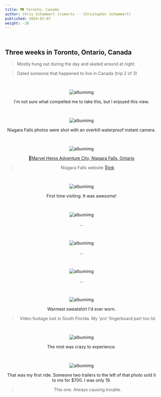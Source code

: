 ```yaml
---
title: 📷 Toronto, Canada
author: Chris Schammert (csmertx -- Christopher Schammert)
published: 2024-03-07
weight: -20
---
```


<br />

## Three weeks in Toronto, Ontario, Canada

> Mostly hung out during the day and skated around at night.

> Dated someone that happened to live in Canada (trip 2 of 3)

<br />

<div style="text-align: center;">

![albumimg](/Blog/medium/2004/1.jpg "From the first flight of stairs landing of a townhouse in Chinatown, Toronto")

I'm not sure what compelled me to take this, but I enjoyed this view.

<br />

![albumimg](/Blog/medium/2004/3.jpg "RCMP statue on the way to Niagara Falls")

Niagara Falls photos were shot with an overkill waterproof instant camera.

<br />

![albumimg](/Blog/medium/2004/4.jpg "Hulk and other super heros featured on interesting advertisement outside of Marvel Heros Adventure City")

🔗[Marvel Heros Adventure City, Niagara Falls, Ontario](https://marvel.fandom.com/wiki/Marvel_Attractions "Marvel Fandom | Marvel Attractions")

> Niagara Falls website 🔗[link](https://web.archive.org/web/20030711123922/http://www.fallsavenue.com/marvel.html "Archive.org | Fallsavenue.com / Marvel")

<br />

![albumimg](/Blog/medium/2004/5.jpg "Niagara Falls")

First time visiting. It was awesome!

<br />

![albumimg](/Blog/medium/2004/6.jpg "Niagara Falls #1")

...

<br />

![albumimg](/Blog/medium/2004/7.jpg "Niagara Falls #3")

...

<br />

![albumimg](/Blog/medium/2004/8.jpg "")

...

<br />

![albumimg](/Blog/medium/2004/9.jpg "Me with Niagara Falls behind me")

Warmest sweatshirt I'd ever worn.

> Video footage lost in South Florida. My 'pro' fingerboard part too lol

<br />

![albumimg](/Blog/medium/2004/10.jpg "Niagara Falls mist blocking everything")

The mist was crazy to experience.

<br />

![albumimg](/Blog/medium/2004/11.jpg "My folk's rental mobile home in Alamar Gardens, Gainesville, Florida. My yellow Manco Hornet scooter in front of my folk's Mazda 323")

That was my first ride. Someone two trailers to the left of that photo sold it to me for $700. I was only 19.

> This one. Always causing trouble.

<br />